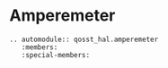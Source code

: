 # Amperemeter

```{eval-rst}
.. automodule:: qosst_hal.amperemeter
   :members:
   :special-members:
```